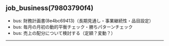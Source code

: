 job_business(79803790f4)
---

- bus: 財務計画書(8e4bc69413)（長期見通し・事業継続性・品目設定）
- bus: 毎月の月初の動的平衡チェック・勝ちパターンチェック
- bus: 売上の配分について検討する（定額？変動？）

---

